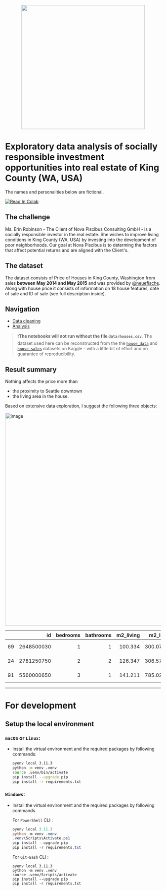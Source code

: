 <center><img src="https://www.invest4land.com/wp-content/uploads/2021/05/Invest4Land-Investment-Agricultural-Real-Estate-Agroforestry-Secondary-Income-Generation-Eggs-Livestock-Farmlands-Investment-Agriculture-0-1.jpg" height="400"/></center>

# **Exploratory data analysis of socially responsible investment opportunities into real estate of King County (WA, USA)**
The names and personalities below are fictional.

[<img src="https://colab.research.google.com/assets/colab-badge.svg" alt="Read In Colab"/>](https://colab.research.google.com/github/eburakova/eda-kc-housing/blob/main/eda_notebook.ipynb)

## The challenge
Ms. Erin Robinson - The Client of Nova Piscibus Consulting GmbH - is a socially responsible investor in the real estate. She wishes to improve living conditions in King County (WA, USA) by investing into the development of poor neighborhoods. 
Our goal at Nova Piscibus is to determing the factors that affect potential returns and are aligned with the Client's. 

## The dataset
The dataset consists of Price of Houses in King County, Washington 
from sales **between May 2014 and May 2015** and was provided by [@neuefische](https://github.com/neuefische). 
Along with house price it consists of information on 18 house features, 
date of sale and ID of sale (see full description inside).

## Navigation
* [Data cleaning](cleaning.ipynb) 
* [Analysis](eda-notebook.ipynb)

>❗️**The notebooks will not run without the file `data/houses.csv`**. The dataset used here can be reconstructed from the 
> the [`house_data`](https://www.kaggle.com/datasets/arathipraj/house-data) 
> and [`house_sales`](https://www.kaggle.com/datasets/andykrause/kingcountysales) datasets on Kaggle - with a little bit of
> effort and no guarantee of reproducibility.

## Result summary

Nothing affects the price more than
* the proximity to Seattle downtown 
* the living area in the house.

Based on extensive data exploration, I suggest the following three objects: 

<img width="686" alt="image" src="https://github.com/eburakova/eda-kc-housing/assets/132762399/a4b4fcb9-3a20-4c88-8c6a-c7bff7786508">

|    |         id |   bedrooms |   bathrooms |   m2_living |   m2_lot |   floors |   waterfront |   view |   condition |   grade |   m2_above |   m2_basement |   yr_built |   yr_renovated |   zipcode |     lat |     long |   m2_living15 |   m2_lot15 | sale_date   |   price |   basement_share |   age |   yrs_since_renovation |   p_per_m2 |   dist_from_center | zone   |   poor_neighborhood_id |
|---:|-----------:|-----------:|------------:|------------:|---------:|---------:|-------------:|-------:|------------:|--------:|-----------:|--------------:|-----------:|---------------:|----------:|--------:|---------:|--------------:|-----------:|:------------|--------:|-----------------:|------:|-----------------------:|-----------:|-------------------:|:-------|-----------------------:|
| 69 | 2648500030 |          1 |           1 |     100.334 |  300.074 |        1 |            0 |      0 |           3 |       6 |    100.334 |        0      |       1963 |            nan |     98002 | 47.3075 | -122.217 |       112.412 |    535.117 | 2014-07-25  |  112000 |         0        |    52 |                    nan |     1116.3 |            61.3488 | rural  |                      0 |
| 24 | 2781250750 |          2 |           2 |     126.347 |  306.577 |        2 |            0 |      0 |           3 |       6 |    126.347 |        0      |       2004 |            nan |     98038 | 47.3489 | -122.022 |       121.702 |    306.577 | 2014-08-28  |  222000 |         0        |    11 |                    nan |     1757.1 |            53.9958 | rural  |                     13 |
| 91 | 5560000650 |          3 |           1 |     141.211 |  785.024 |        1 |            0 |      0 |           2 |       6 |    104.051 |       37.1609 |       1961 |            nan |     98023 | 47.328  | -122.337 |       122.631 |    785.024 | 2014-12-02  |  135000 |         0.263158 |    54 |                    nan |      956   |            57.5993 | rural  |                     20 |


----
# For development
## Setup the local environment

### **`macOS` or `Linux`**:

- Install the virtual environment and the required packages by following commands:

    ```BASH
    pyenv local 3.11.3
    python -m venv .venv
    source .venv/bin/activate
    pip install --upgrade pip
    pip install -r requirements.txt
    ```
### **`Windows`**: 
- Install the virtual environment and the required packages by following commands.

   For `PowerShell` CLI :

    ```PowerShell
    pyenv local 3.11.3
    python -m venv .venv
    .venv\Scripts\Activate.ps1
    pip install --upgrade pip
    pip install -r requirements.txt
    ```

    For `Git-Bash` CLI :
    ```
    pyenv local 3.11.3
    python -m venv .venv
    source .venv/Scripts/activate
    pip install --upgrade pip
    pip install -r requirements.txt
    ```
